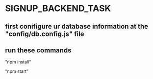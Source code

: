 # SIGNUP_BACKEND_TASK

## first conifigure ur database information at the "config/db.config.js" file

## run these commands 

"npm install" 

"npm start"
